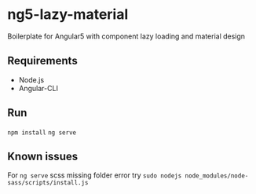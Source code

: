 # ng5-lazy-material
Boilerplate for Angular5 with component lazy loading and material design

## Requirements
- Node.js
- Angular-CLI

## Run
`npm install`
`ng serve`

## Known issues
For `ng serve` scss missing folder error try `sudo nodejs node_modules/node-sass/scripts/install.js`
